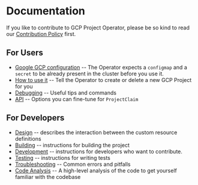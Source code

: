 # Documentation

If you like to contribute to GCP Project Operator, please be so kind to read our [Contribution Policy](./CONTRIBUTING.md) first.

## For Users

* [Google GCP configuration](./gcpconfig.md) -- The Operator expects a `configmap` and a `secret` to be already present in the cluster before you use it.
* [How to use it](./userstory.md) -- Tell the Operator to create or delete a new GCP Project for you
* [Debugging](./debug.md) -- Useful tips and commands
* [API](./api.md) -- Options you can fine-tune for `ProjectClaim`

## For Developers

* [Design](./design.md) -- describes the interaction between the custom resource definitions
* [Building](./building.md) -- instructions for building the project
* [Development](./development.md) -- instructions for developers who want to contribute.
* [Testing](./testing.md) -- instructions for writing tests
* [Troubleshooting](./troubleshooting.md) -- Common errors and pitfalls
* [Code Analysis](./analyze.md) -- A high-level analysis of the code to get yourself familiar with the codebase
